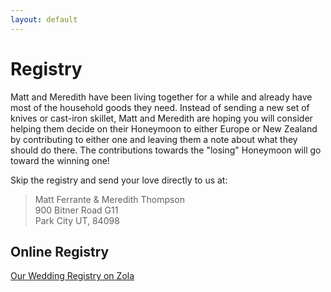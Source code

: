 ```yaml
---
layout: default
---
```


# Registry

Matt and Meredith have been living together for a while and already have most of the household goods they need. Instead of sending a new set of knives or cast-iron skillet, Matt and Meredith are hoping you will consider helping them decide on their Honeymoon to either Europe or New Zealand by contributing to either one and leaving them a note about what they should do there. The contributions towards the "losing" Honeymoon will go toward the winning one!

Skip the registry and send your love directly to us at:

> Matt Ferrante & Meredith Thompson  
> 900 Bitner Road G11  
> Park City UT, 84098

## Online Registry

<a class="zola-registry-embed" href="www.zola.com/registry/mattandmeredithaugust10" data-registry-key="mattandmeredithaugust10">Our Wedding Registry on Zola</a><script>!function(e,t,n){var s,a=e.getElementsByTagName(t)[0];e.getElementById(n)||(s=e.createElement(t),s.id=n,s.async=!0,s.src="https://widget.zola.com/js/widget.js",a.parentNode.insertBefore(s,a))}(document,"script","zola-wjs");</script>
